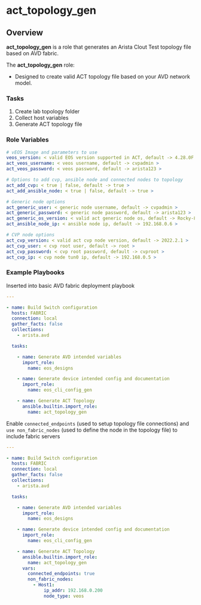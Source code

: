 # act_topology_gen

## Overview

**act_topology_gen** is a role that generates an Arista Clout Test topology file based on AVD fabric.

The **act_topology_gen** role:

- Designed to create valid ACT topology file based on your AVD network model.

### Tasks

1. Create lab topology folder
2. Collect host variables
3. Generate ACT topology file

### Role Variables

```yaml
# vEOS Image and parameters to use
veos_version: < valid EOS version supported in ACT, default -> 4.28.0F >
act_veos_username: < veos username, default -> cvpadmin >
act_veos_password: < veos password, default -> arista123 >

# Options to add cvp, ansible node and connected nodes to topology
act_add_cvp: < true | false, default -> true >
act_add_ansible_node: < true | false, default -> true >

# Generic node options
act_generic_user: < generic node username, default -> cvpadmin >
act_generic_password: < generic node password, default -> arista123 >
act_generic_os_version: < valid act generic node os, default -> Rocky-8.5 >
act_ansible_node_ip: < ansible node ip, default -> 192.168.0.6 >

# CVP node options
act_cvp_version: < valid act cvp node version, default -> 2022.2.1 >
act_cvp_user: < cvp root user, default -> root >
act_cvp_password: < cvp root password, default -> cvproot >
act_cvp_ip: < cvp node tun0 ip, default -> 192.168.0.5 >
```

### Example Playbooks

Inserted into basic AVD fabric deployment playbook

```yaml
---

- name: Build Switch configuration
  hosts: FABRIC
  connection: local
  gather_facts: false
  collections:
    - arista.avd

  tasks:

    - name: Generate AVD intended variables
      import_role:
        name: eos_designs

    - name: Generate device intended config and documentation
      import_role:
        name: eos_cli_config_gen

    - name: Generate ACT Topology
      ansible.builtin.import_role:
        name: act_topology_gen

```

Enable `connected_endpoints` (used to setup topology file connections) and `use non_fabric_nodes` (used to define the node in the topology file) to include fabric servers

```yaml
---

- name: Build Switch configuration
  hosts: FABRIC
  connection: local
  gather_facts: false
  collections:
    - arista.avd

  tasks:

    - name: Generate AVD intended variables
      import_role:
        name: eos_designs

    - name: Generate device intended config and documentation
      import_role:
        name: eos_cli_config_gen

    - name: Generate ACT Topology
      ansible.builtin.import_role:
        name: act_topology_gen
      vars:
        connected_endpoints: true
        non_fabric_nodes:
          - Host1:
              ip_addr: 192.168.0.200
              node_type: veos
```
